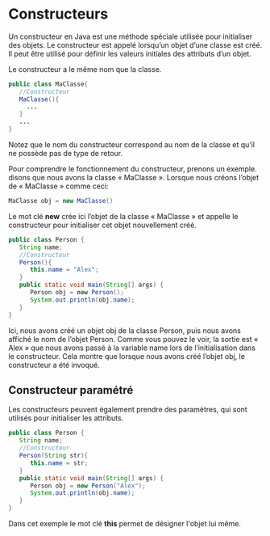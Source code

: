 # Constructeurs

Un constructeur en Java est une méthode spéciale utilisée pour initialiser des objets. Le constructeur est appelé lorsqu’un objet d’une classe est créé. Il peut être utilisé pour définir les valeurs initiales des attributs d’un objet.

Le constructeur a le même nom que la classe.

``` java
public class MaClasse{
   //Constructeur
   MaClasse(){
     ...
   }
   ...
}
```

Notez que le nom du constructeur correspond au nom de la classe et qu’il ne possède pas de type de retour.

Pour comprendre le fonctionnement du constructeur, prenons un exemple. disons que nous avons la classe « MaClasse ». Lorsque nous créons l’objet de « MaClasse » comme ceci:

``` java
MaClasse obj = new MaClasse()
```

Le mot clé **new** crée ici l’objet de la classe « MaClasse » et appelle le constructeur pour initialiser cet objet nouvellement créé.

``` java
public class Person {
   String name;
   //Constructeur
   Person(){
      this.name = "Alex";
   }
   public static void main(String[] args) {
      Person obj = new Person();
      System.out.println(obj.name);
   }
}
```

Ici, nous avons créé un objet obj de la classe Person, puis nous avons affiché le nom de l’objet Person. Comme vous pouvez le voir, la sortie est « Alex » que nous avons passé à la variable name lors de l’initialisation dans le constructeur. Cela montre que lorsque nous avons créé l’objet obj, le constructeur a été invoqué.

## Constructeur paramétré

Les constructeurs peuvent également prendre des paramètres, qui sont utilisés pour initialiser les attributs.

``` java
public class Person {
   String name;
   //Constructeur
   Person(String str){
      this.name = str;
   }
   public static void main(String[] args) {
      Person obj = new Person("Alex");
      System.out.println(obj.name);
   }
}
```

Dans cet exemple le mot clé **this** permet de désigner l'objet lui même.
